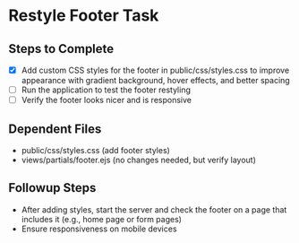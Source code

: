 # Restyle Footer Task

## Steps to Complete
- [x] Add custom CSS styles for the footer in public/css/styles.css to improve appearance with gradient background, hover effects, and better spacing
- [ ] Run the application to test the footer restyling
- [ ] Verify the footer looks nicer and is responsive

## Dependent Files
- public/css/styles.css (add footer styles)
- views/partials/footer.ejs (no changes needed, but verify layout)

## Followup Steps
- After adding styles, start the server and check the footer on a page that includes it (e.g., home page or form pages)
- Ensure responsiveness on mobile devices

